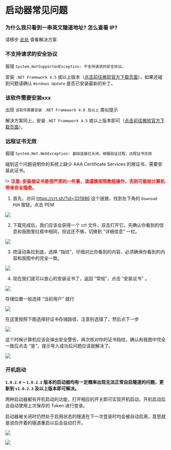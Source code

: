 # 启动器常见问题

### 为什么我只看到一串英文隧道地址? 怎么查看 IP?

请移步 [此处](/frpc/faq#隧道启动成功后么查看数字-IP) 查看解决方案

### 不支持请求的安全协议

报错 `System.NotSupportedException: 不支持请求的安全协议。`

安装 `.NET Framework 4.5` 或以上版本（[点击前往微软官方下载页面](https://dotnet.microsoft.com/download/dotnet-framework/net45)），如果还碰到问题请确认 `Windows Update` 是否已安装最新的补丁。

### 该软件需要安装xxx

出现 `该软件需要安装 .NET Framework 4.0 及以上` 类似提示

解决方案同上，安装 `.NET Framework 4.5` 或以上版本即可（[点击前往微软官方下载页面](https://dotnet.microsoft.com/download/dotnet-framework/net45)）。

### 远程证书无效

报错 `System.Net.WebException: 基础连接已关闭，根据验证过程，远程证书无效`

碰到这个问题说明你的系统上缺少 AAA Certificate Services 的根证书，需要安装此证书。

!> <strong style="color: red">注意: 安装根证书是很严肃的一件事，请谨慎按照教程操作，否则可能给计算机带来安全隐患。</strong>

1. 首先，访问 <https://crt.sh/?id=331986> 这个链接，找到左下角的 `Downoad PEM` 按钮，点击 PEM

  ![](_images/image-33.png)

2. 下载完成后，我们应该会获得一个 crt 文件，双击打开它。先确认你看到的信息和我图里红框中相同，但这还不够，切换到 “详细信息” 一栏。

  ![](_images/image-34.png)

3. 把滚动条拉到底，选择 “指纹”，仔细对比你看到的内容，必须确保你看到的内容和我图中的完全一致。

  ![](_images/image-35.png)

4. 现在我们就可以放心的安装证书了，返回 “常规”，点击 “安装证书” 。

  ![](_images/image-36.png)

  存储位置一般选择 “当前用户” 就行

  ![](_images/image-37.png)

  在这里按照下图选择好证书存储路径，注意别选错了，然后点下一步

  ![](_images/image-38.png)

  这个时候计算机应该会弹出安全警告，再次核对你的证书指纹，确认和我图中完全一致后点击 “是”，提示导入成功后问题应该就解决了。

  ![](_images/image-39.png)

### 开机启动

**`1.0.2.0` ~ `1.0.2.2` 版本的启动器均有一定概率出现无法正常自启隧道的问题，更新到 `v1.0.2.3` 及以上版本即可解决。**

两种启动器都有开机启动的功能，打开相应的开关即可实现开机启动，开机启动后会自动使用上次保存的 Token 进行登录。

启动器被关闭时仍然处于启用状态的隧道在下一次登录时均会被自动启用，意思就是说你开着的隧道重启以后会自动打开。

![](_images/image-32.png)

![](_images/image-31.png)
